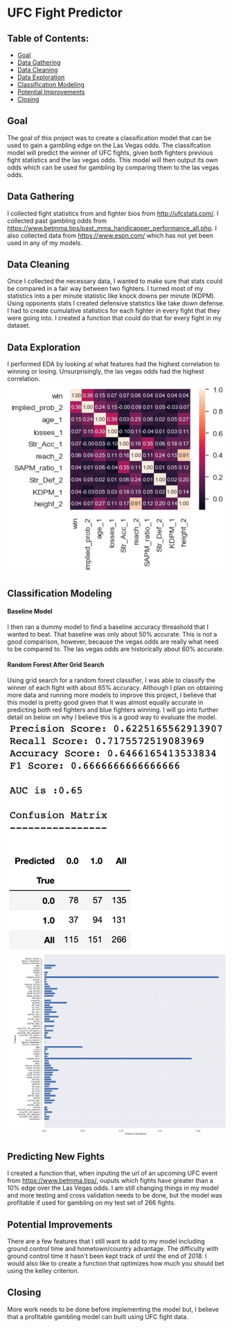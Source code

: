 # UFC Fight Predictor

## Table of Contents:
* [Goal](#Goal)
* [Data Gathering](#Data-Gathering)
* [Data Cleaning](#Data-Cleaning)
* [Data Exploration](#Data-Exploration)
* [Classification Modeling](#Classification-Modeling)
* [Potential Improvements](#Potential-Improvements)
* [Closing](#Closing)

## Goal

The goal of this project was to create a classification model that can be used to gain a gambling edge on the Las Vegas odds. The classifcation model will predict the winner of UFC fights, given both fighters previous fight statistics and the las vegas odds. This model will then output its own odds which can be used for gambling by comparing them to the las vegas odds.

## Data Gathering
I collected fight statistics from and fighter bios from http://ufcstats.com/. I collected past gambling odds from https://www.betmma.tips/past_mma_handicapper_performance_all.php. I also collected data from https://www.espn.com/ which has not yet been used in any of my models. 

## Data Cleaning
Once I collected the necessary data, I wanted to make sure that stats could be compared in a fair way between two fighters. I turned most of my statistics into a per minute statistic like knock downs per minute (KDPM). Using opponents stats I created defensive statistics like take down defense. I had to create cumulative statistics for each fighter in every fight that they were going into. I created a function that could do that for every fight in my dataset.

## Data Exploration
I performed EDA by looking at what features had the highest correlation to winning or losing. Unsurprisingly, the las vegas odds had the highest correlation.
![Correlation Matrix](https://github.com/hmnathel/UFC_predict/blob/master/corr_matrix.png)


## Classification Modeling
#### Baseline Model
I then ran a dummy model to find a baseline accuracy threashold that I wanted to beat. That baseline was only about 50% accurate. This is not a good comparison, however, because the vegas odds are really what need to be compared to.
The las vegas odds are historically about 60% accurate.

#### Random Forest After Grid Search
Using grid search for a random forest classifier, I was able to classify the winner of each fight with about 65% accuracy. Although I plan on obtaining more data and running more models to improve this project, I believe that this model is pretty good given that it was almost equally accurate in predicting both red fighters and blue fighters winning. I will go into further detail on below on why I believe this is a good way to evaluate the model.
![RFGS scores and matrix](https://github.com/hmnathel/UFC_predict/blob/master/accuracy_RFgamble.png)
![RFGS feature importance](https://github.com/hmnathel/UFC_predict/blob/master/gambling_RFwgs_model_feature_imortance.png)


## Predicting New Fights
I created a function that, when inputing the url of an upcoming UFC event from https://www.betmma.tips/, ouputs which fights have greater than a 10% edge over the Las Vegas odds. I am still changing things in my model and more testing and cross validation needs to be done, but the model was profitable if used for gambling on my test set of 266 fights.

## Potential Improvements
There are a few features that I still want to add to my model including ground control time and hometown/country advantage. The difficulty with ground control time it hasn't been kept track of until the end of 2018.
I would also like to create a function that optimizes how much you should bet using the kelley criterion.

## Closing
More work needs to be done before implementing the model but, I believe that a profitable gambling model can built using UFC fight data. 
